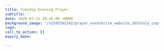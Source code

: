 ```yaml
---
title: Tuesday Evening Prayer
subtitle: ''
date: 2020-07-21 18:45:00 +0000
background_image: "/v1595592242/prayer_eventbrite_website_26thJuly_copy_inyso6.png"
logo: ''
call_to_action: []
expiry_date: 

---
```

